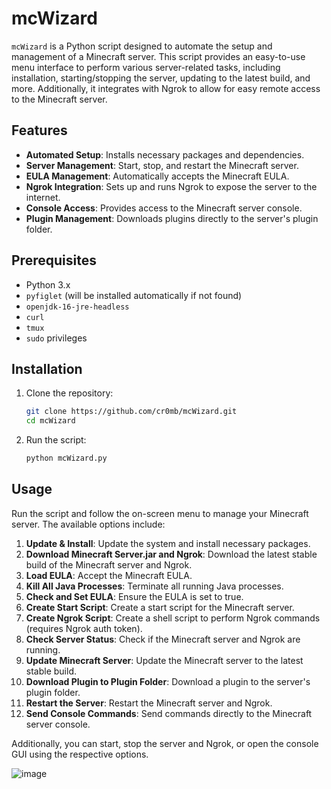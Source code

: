 

# mcWizard

`mcWizard` is a Python script designed to automate the setup and management of a Minecraft server. This script provides an easy-to-use menu interface to perform various server-related tasks, including installation, starting/stopping the server, updating to the latest build, and more. Additionally, it integrates with Ngrok to allow for easy remote access to the Minecraft server.

## Features

- **Automated Setup**: Installs necessary packages and dependencies.
- **Server Management**: Start, stop, and restart the Minecraft server.
- **EULA Management**: Automatically accepts the Minecraft EULA.
- **Ngrok Integration**: Sets up and runs Ngrok to expose the server to the internet.
- **Console Access**: Provides access to the Minecraft server console.
- **Plugin Management**: Downloads plugins directly to the server's plugin folder.

## Prerequisites

- Python 3.x
- `pyfiglet` (will be installed automatically if not found)
- `openjdk-16-jre-headless`
- `curl`
- `tmux`
- `sudo` privileges

## Installation

1. Clone the repository:
    ```sh
    git clone https://github.com/cr0mb/mcWizard.git
    cd mcWizard
    ```

2. Run the script:
    ```sh
    python mcWizard.py
    ```

## Usage

Run the script and follow the on-screen menu to manage your Minecraft server. The available options include:

1. **Update & Install**: Update the system and install necessary packages.
2. **Download Minecraft Server.jar and Ngrok**: Download the latest stable build of the Minecraft server and Ngrok.
3. **Load EULA**: Accept the Minecraft EULA.
4. **Kill All Java Processes**: Terminate all running Java processes.
5. **Check and Set EULA**: Ensure the EULA is set to true.
6. **Create Start Script**: Create a start script for the Minecraft server.
7. **Create Ngrok Script**: Create a shell script to perform Ngrok commands (requires Ngrok auth token).
8. **Check Server Status**: Check if the Minecraft server and Ngrok are running.
9. **Update Minecraft Server**: Update the Minecraft server to the latest stable build.
10. **Download Plugin to Plugin Folder**: Download a plugin to the server's plugin folder.
11. **Restart the Server**: Restart the Minecraft server and Ngrok.
12. **Send Console Commands**: Send commands directly to the Minecraft server console.

Additionally, you can start, stop the server and Ngrok, or open the console GUI using the respective options.

![image](https://github.com/Cr0mb/mcWizard/assets/137664526/56257246-51a2-40a2-8513-ee59d020ea4b)
